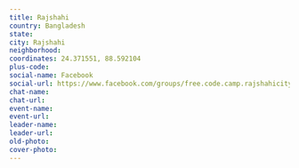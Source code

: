 ```yaml
---
title: Rajshahi
country: Bangladesh
state: 
city: Rajshahi
neighborhood: 
coordinates: 24.371551, 88.592104
plus-code:
social-name: Facebook
social-url: https://www.facebook.com/groups/free.code.camp.rajshahicity
chat-name:
chat-url:
event-name:
event-url:
leader-name:
leader-url:
old-photo: 
cover-photo:
---
```

